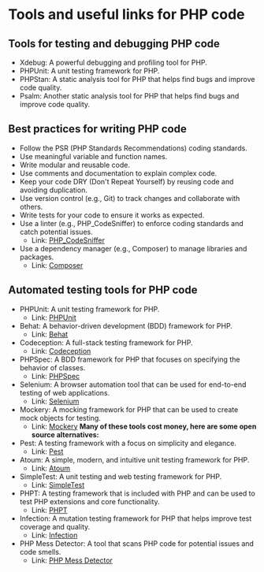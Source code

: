 # Tools and useful links for PHP code
## Tools for testing and debugging PHP code
- Xdebug: A powerful debugging and profiling tool for PHP.
- PHPUnit: A unit testing framework for PHP.
- PHPStan: A static analysis tool for PHP that helps find bugs and improve code quality.
- Psalm: Another static analysis tool for PHP that helps find bugs and improve code quality.

## Best practices for writing PHP code
- Follow the PSR (PHP Standards Recommendations) coding standards.
- Use meaningful variable and function names.
- Write modular and reusable code.
- Use comments and documentation to explain complex code.
- Keep your code DRY (Don't Repeat Yourself) by reusing code and avoiding duplication.
- Use version control (e.g., Git) to track changes and collaborate with others.
- Write tests for your code to ensure it works as expected.
- Use a linter (e.g., PHP_CodeSniffer) to enforce coding standards and catch potential issues.
    - Link: [PHP_CodeSniffer](https://github.com/squizlabs/PHP_CodeSniffer)
- Use a dependency manager (e.g., Composer) to manage libraries and packages.
    - Link: [Composer](https://getcomposer.org/)

## Automated testing tools for PHP code
- PHPUnit: A unit testing framework for PHP.
    - Link: [PHPUnit](https://phpunit.de/)
- Behat: A behavior-driven development (BDD) framework for PHP.
    - Link: [Behat](https://behat.org/)
- Codeception: A full-stack testing framework for PHP.
    - Link: [Codeception](https://codeception.com/)
- PHPSpec: A BDD framework for PHP that focuses on specifying the behavior of classes.
    - Link: [PHPSpec](http://www.phpspec.net/)
- Selenium: A browser automation tool that can be used for end-to-end testing of web applications.
    - Link: [Selenium](https://www.selenium.dev/)
- Mockery: A mocking framework for PHP that can be used to create mock objects for testing.
    - Link: [Mockery](https://github.com/mockery/mockery)
**Many of these tools cost money, here are some open source alternatives:**
- Pest: A testing framework with a focus on simplicity and elegance.
    - Link: [Pest](https://pestphp.com/)
- Atoum: A simple, modern, and intuitive unit testing framework for PHP.
    - Link: [Atoum](https://atoum.org/)
- SimpleTest: A unit testing and web testing framework for PHP.
    - Link: [SimpleTest](http://simpletest.org/)    
- PHPT: A testing framework that is included with PHP and can be used to test PHP extensions and core functionality.
    - Link: [PHPT](https://www.php.net/manual/en/internals2.php-internals.testing.phpunit.php)
- Infection: A mutation testing framework for PHP that helps improve test coverage and quality.
    - Link: [Infection](https://infection.github.io/)
- PHP Mess Detector: A tool that scans PHP code for potential issues and code smells.
    - Link: [PHP Mess Detector](https://phpmd.org/)
